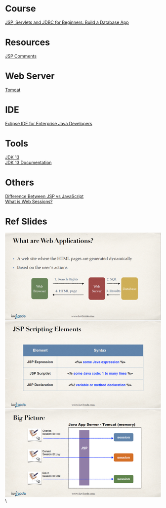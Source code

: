 # Course
[JSP, Servlets and JDBC for Beginners: Build a Database App](https://www.udemy.com/course/jsp-tutorial/learn/lecture/4056816#overview)
# Resources
[JSP Comments](https://stackoverflow.com/questions/220243/how-comment-a-jsp-expression)
# Web Server
[Tomcat](https://tomcat.apache.org/download-80.cgi)
# IDE
[Eclipse IDE for Enterprise Java Developers](https://www.eclipse.org/downloads/)
# Tools
[JDK 13](https://www.oracle.com/technetwork/java/javase/downloads/jdk13-downloads-5672538.html)\
[JDK 13 Documentation](https://docs.oracle.com/en/java/javase/13/index.html)
# Others
[Difference Between JSP vs JavaScript](https://www.educba.com/jsp-vs-javascript/)\
[What is Web Sessions?](https://stackoverflow.com/questions/3804209/what-are-sessions-how-do-they-work)
# Ref Slides
![What is WebApplication](/reference/WebApplication.png)\
![JSP Script Elements](/reference/JavaScriptingElement.png)\
![Web Session](/reference/TomcatSessionID.png)\
